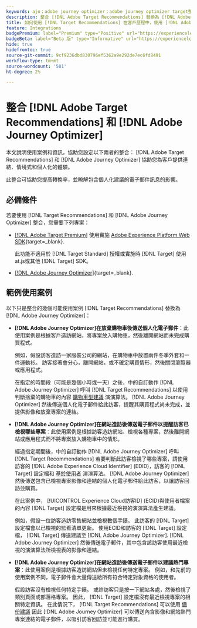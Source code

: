```yaml
---
keywords: ajo；adobe journey optimizer；adobe journey optimizer target整合；建議；target建議；整合
description: 整合 [!DNL Adobe Target Recommendations] 替換為 [!DNL Adobe Journey Optimizer].
title: 如何使用 [!DNL Target Recommendations] 在客戶歷程中，使用 [!DNL Adobe Journey Optimizer]？
feature: Integrations
badgePremium: label="Premium" type="Positive" url="https://experienceleague.adobe.com/docs/target/using/introduction/intro.html?lang=en#premium newtab=true" tooltip="檢視Target Premium包含的內容。"
badgeBeta: label="Beta 版" type="Informative" url="https://experienceleague.adobe.com/docs/target/using/introduction/intro.html#beta newtab=true" tooltip=" [!DNL Adobe Target] 有哪些 Beta 版功能。"
hide: true
hidefromtoc: true
source-git-commit: 9cf9236dbd830796ef5362a9e292de7ec6fd8491
workflow-type: tm+mt
source-wordcount: '581'
ht-degree: 2%

---
```


# 整合 [!DNL Adobe Target Recommendations] 和 [!DNL Adobe Journey Optimizer]

本文說明使用案例和資訊，協助您設定以下兩者的整合： [!DNL Adobe Target Recommendations] 和 [!DNL Adobe Journey Optimizer] 協助您為客戶提供連結、情境式和個人化的體驗。

此整合可協助您提高轉換率，並瞭解包含個人化建議的電子郵件訊息的影響。

## 必備條件

若要使用 [!DNL Target Recommendations] 和 [!DNL Adobe Journey Optimizer] 整合，您需要下列專案：

* [[!DNL Adobe Target Premium]](/help/main/c-intro/intro.md#premium) 使用實施 [Adobe Experience Platform Web SDK](https://experienceleague.adobe.com/docs/target-dev/developer/client-side/aep-web-sdk.html){target=_blank}.

  此功能不適用於 [!DNL Target Standard] 授權或實施時 [!DNL Target] 使用at.js或其他 [!DNL Target] SDK。

* [[!DNL Adobe Journey Optimizer]](https://experienceleague.adobe.com/docs/journey-optimizer/using/ajo-home.html){target=_blank}.

## 範例使用案例

以下只是整合的幾個可能使用案例 [!DNL Target Recommendations] 替換為 [!DNL Adobe Journey Optimizer]：

* **[!DNL Adobe Journey Optimizer]在放棄購物車後傳送個人化電子郵件**：此使用案例是根據客戶造訪網站，將專案放入購物車，然後離開網站而未完成購買程式。

  例如，假設訪客造訪一家服裝公司的網站，在購物車中放置兩件冬季外套和一件運動衫。 訪客接著會分心，離開網站，或不確定購買情形，然後關閉瀏覽器或應用程式。

  在指定的時間段（可能是幾個小時或一天）之後，中的自訂動作 [!DNL Adobe Journey Optimizer] 呼叫 [!DNL Target Recommendations] 以使用判斷捨棄的購物車的內容 [購物車型建議](/help/main/c-recommendations/c-algorithms/base-the-recommendation-on-a-recommendation-key.md) 演演算法。 [!DNL Adobe Journey Optimizer] 然後傳送個人化電子郵件給此訪客，提醒其購買程式尚未完成，並提供影像和放棄專案的連結。

* **[!DNL Adobe Journey Optimizer]在網站造訪後傳送電子郵件以提醒訪客已檢視哪些專案**：此使用案例是根據訪客造訪網站、檢視各種專案，然後離開網站或應用程式而不將專案放入購物車中的情形。

  經過指定期間後，中的自訂動作 [!DNL Adobe Journey Optimizer] 呼叫 [!DNL Target Recommendations] 若要判斷此訪客檢視了哪些專案，請使用訪客的 [!DNL Adobe Experience Cloud Identifier] (EDID)，訪客的 [!DNL Target] 設定檔和 [基於使用者](/help/main/c-recommendations/c-algorithms/base-the-recommendation-on-a-recommendation-key.md) 演演算法。 [!DNL Adobe Journey Optimizer] 然後傳送包含已檢視專案影像和連結的個人化電子郵件給此訪客，以讓訪客回訪並購買。

  在此案例中， [!UICONTROL Experience Cloud訪客ID] (ECID)與使用者檔案的內容 [!DNL Target] 設定檔是用來根據最近檢視的演演算法產生建議。

  例如，假設一位訪客造訪零售網站並檢視數個手錶。 此訪客的 [!DNL Target] 設定檔會以已檢視的監看清單更新。 使用ECID和訪客的 [!DNL Target] 設定檔， [!DNL Target] 傳送建議至 [!DNL Adobe Journey Optimizer]. [!DNL Adobe Journey Optimizer] 然後傳送電子郵件，其中包含該訪客使用最近檢視的演演算法所檢視表的影像和連結。

* **[!DNL Adobe Journey Optimizer]在網站造訪後傳送電子郵件以建議熱門專案**：此使用案例是根據訪客造訪網站但未檢視任何特定專案。 例如，和先前的使用案例不同，電子郵件會大量傳送給所有符合特定對象資格的使用者。

  假設訪客沒有檢視任何特定手錶。 或許訪客只是按一下網站各處，然後檢視了類別頁面或部落格專案。 因此， [!DNL Target] 設定檔沒有最近檢視專案的相關特定資訊。 在此情況下， [!DNL Target Recommendations] 可以使用 [備份建議](/help/main/c-recommendations/c-algorithms/backup-recs.md) 因此 [!DNL Adobe Journey Optimizer] 可以傳送內含影像和網站熱門專案連結的電子郵件，以吸引訪客回訪並可能進行購買。


